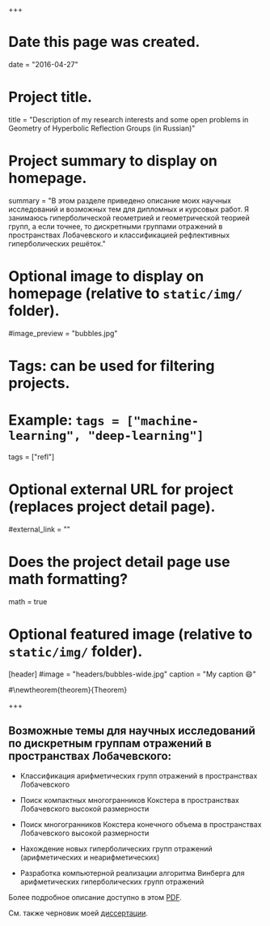 +++
# Date this page was created.
date = "2016-04-27"

# Project title.
title = "Description of my research interests and some open problems in Geometry of Hyperbolic Reflection Groups (in Russian)"

# Project summary to display on homepage.
summary = "В этом разделе приведено описание моих научных исследований и возможных тем для дипломных и курсовых работ. Я занимаюсь гиперболической геометрией и геометрической теорией групп, а если точнее, то дискретными группами отражений в пространствах Лобачевского и классификацией рефлективных гиперболических решёток."

# Optional image to display on homepage (relative to `static/img/` folder).
#image_preview = "bubbles.jpg"

# Tags: can be used for filtering projects.
# Example: `tags = ["machine-learning", "deep-learning"]`
tags = ["refl"]

# Optional external URL for project (replaces project detail page).
#external_link = ""

# Does the project detail page use math formatting?
math = true

# Optional featured image (relative to `static/img/` folder).
[header]
#image = "headers/bubbles-wide.jpg"
caption = "My caption :smile:"

#\newtheorem{theorem}{Theorem}

+++


## Возможные темы для научных исследований по дискретным группам отражений в пространствах Лобачевского:

  - Классификация арифметических групп отражений в пространствах Лобачевского

  - Поиск компактных многогранников Кокстера в пространствах Лобачевского высокой размерности
  
  - Поиск многогранников Кокстера конечного объема в пространствах Лобачевского высокой размерности

  - Нахождение новых гиперболических групп отражений (арифметических и неарифметических)

  - Разработка компьютерной реализации алгоритма Винберга для арифметических гиперболических групп отражений


Более подробное описание доступно в этом [PDF](Bogachev-NIR.pdf).

См. также черновик моей [диссертации](Bogachev-PhD-2018.pdf).



